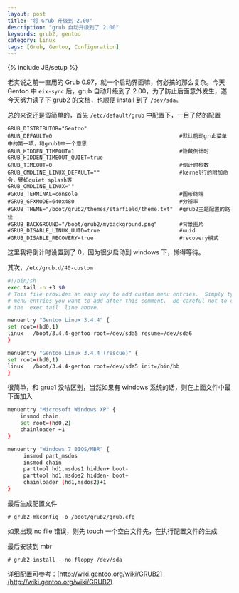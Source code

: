 ```yaml
---
layout: post
title: "将 Grub 升级到 2.00"
description: "grub 自动升级到了 2.00"
keywords: grub2, gentoo
category: Linux
tags: [Grub, Gentoo, Configuration]
---
```

{% include JB/setup %}

老实说之前一直用的 Grub 0.97，就一个启动界面嘛，何必搞的那么复杂。今天 Gentoo 中 `eix-sync` 后，grub 自动升级到了 2.00，为了防止后面意外发生，遂今天努力读了下 grub2 的文档，也顺便 install 到了 `/dev/sda`。

总的来说还是蛮简单的，首先 `/etc/default/grub` 中配置下，一目了然的配置

```
GRUB_DISTRIBUTOR="Gentoo"
GRUB_DEFAULT=0                                        #默认启动grub菜单中的第一项，和grub1中一个意思
GRUB_HIDDEN_TIMEOUT=1                                 #隐藏倒计时
GRUB_HIDDEN_TIMEOUT_QUIET=true
GRUB_TIMEOUT=0                                        #倒计时秒数
GRUB_CMDLINE_LINUX_DEFAULT=""                         #kernel行的附加命令，譬如quiet splash等
GRUB_CMDLINE_LINUX=""
#GRUB_TERMINAL=console                                #图形终端
#GRUB_GFXMODE=640x480                                 #分辨率
#GRUB_THEME="/boot/grub2/themes/starfield/theme.txt"  #grub2主题配置的路径
#GRUB_BACKGROUND="/boot/grub2/mybackground.png"       #背景图片
#GRUB_DISABLE_LINUX_UUID=true                         #uuid
#GRUB_DISABLE_RECOVERY=true                           #recovery模式
```

<!-- more -->

这里我将倒计时设置到了 0，因为很少启动到 windows 下，懒得等待。

其次，`/etc/grub.d/40-custom`

```bash
#!/bin/sh
exec tail -n +3 $0
# This file provides an easy way to add custom menu entries.  Simply type the
# menu entries you want to add after this comment.  Be careful not to change
# the 'exec tail' line above.

menuentry "Gentoo Linux 3.4.4" {
set root=(hd0,1)
linux   /boot/3.4.4-gentoo root=/dev/sda5 resume=/dev/sda6
}

menuentry "Gentoo Linux 3.4.4 (rescue)" {
set root=(hd0,1)
linux   /boot/3.4.4-gentoo root=/dev/sda5 init=/bin/bb
}
```

很简单，和 grub1 没啥区别，当然如果有 windows 系统的话，则在上面文件中最下面加入

```bash
menuentry "Microsoft Windows XP" {
    insmod chain
    set root=(hd0,2)
    chainloader +1
}

menuentry "Windows 7 BIOS/MBR" {
     insmod part_msdos
     insmod chain
     parttool hd1,msdos1 hidden+ boot-
     parttool hd1,msdos2 hidden- boot+
     chainloader (hd1,msdos2)+1
}
```

最后生成配置文件

    # grub2-mkconfig -o /boot/grub2/grub.cfg

如果出现 no file 错误，则先 touch 一个空白文件先，在执行配置文件的生成

最后安装到 mbr

    # grub2-install --no-floppy /dev/sda

详细配置可参考：[http://wiki.gentoo.org/wiki/GRUB2](http://wiki.gentoo.org/wiki/GRUB2)
